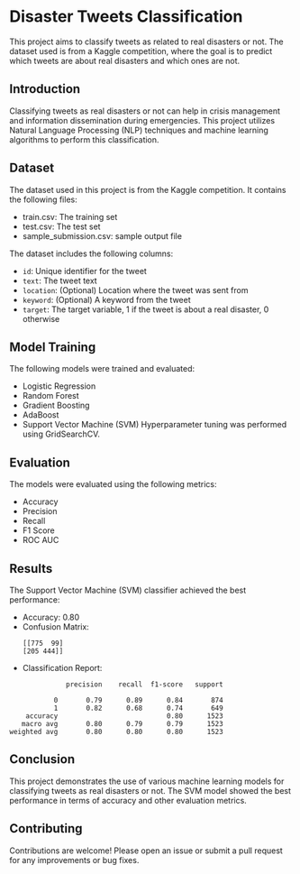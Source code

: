 # Disaster Tweets Classification
This project aims to classify tweets as related to real disasters or not. The dataset used is from a Kaggle competition, where the goal is to predict which tweets are about real disasters and which ones are not.
## Introduction
Classifying tweets as real disasters or not can help in crisis management and information dissemination during emergencies. This project utilizes Natural Language Processing (NLP) techniques and machine learning algorithms to perform this classification.
## Dataset
The dataset used in this project is from the Kaggle competition. It contains the following files:

* train.csv: The training set
* test.csv: The test set
* sample_submission.csv: sample output file

The dataset includes the following columns:

* `id`: Unique identifier for the tweet
* `text`: The tweet text
* `location`: (Optional) Location where the tweet was sent from
* `keyword`: (Optional) A keyword from the tweet
* `target`: The target variable, 1 if the tweet is about a real disaster, 0 otherwise
## Model Training
The following models were trained and evaluated:

* Logistic Regression
* Random Forest
* Gradient Boosting
* AdaBoost
* Support Vector Machine (SVM)
Hyperparameter tuning was performed using GridSearchCV.
## Evaluation
The models were evaluated using the following metrics:

* Accuracy
* Precision
* Recall
* F1 Score
* ROC AUC

## Results
The Support Vector Machine (SVM) classifier achieved the best performance:

* Accuracy: 0.80
* Confusion Matrix:
  ```
  [[775  99]
  [205 444]]
  ```
* Classification Report:
```
              precision    recall  f1-score   support

           0       0.79      0.89      0.84       874
           1       0.82      0.68      0.74       649
    accuracy                           0.80      1523 
   macro avg       0.80      0.79      0.79      1523  
weighted avg       0.80      0.80      0.80      1523
```


## Conclusion
This project demonstrates the use of various machine learning models for classifying tweets as real disasters or not. The SVM model showed the best performance in terms of accuracy and other evaluation metrics.
## Contributing
Contributions are welcome! Please open an issue or submit a pull request for any improvements or bug fixes.

